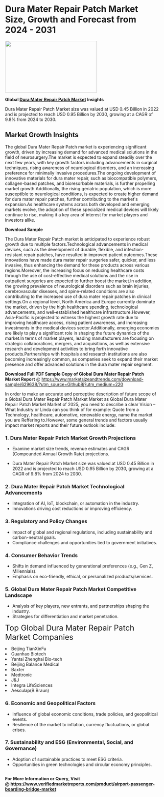 <H1>Dura Mater Repair Patch Market Size, Growth and Forecast from 2024 - 2031</H1><img class="aligncenter size-medium wp-image-584254" src="https://thirdeyenews.in/wp-content/uploads/2024/09/Global-Market-Research-300x168.jpeg" alt="" width="300" height="168" /><p><strong>Global&nbsp;<a href="https://www.marketsizeandtrends.com/download-sample/629638/?utm_source=Github8j?utm_medium=220">Dura Mater Repair Patch Market</a> Insights</strong></p><p>Dura Mater Repair Patch Market size was valued at USD 0.45 Billion in 2022 and is projected to reach USD 0.95 Billion by 2030, growing at a CAGR of 9.8% from 2024 to 2030.</p><p><h2>Market Growth Insights</h2> <p>The global Dura Mater Repair Patch market is experiencing significant growth, driven by increasing demand for advanced medical solutions in the field of neurosurgery.The market is expected to expand steadily over the next few years, with key growth factors including advancements in surgical techniques, rising awareness of neurological disorders, and an increasing preference for minimally invasive procedures.The ongoing development of innovative materials for dura mater repair, such as biocompatible polymers, collagen-based patches, and bioresorbable materials, is further propelling market growth.Additionally, the rising geriatric population, which is more susceptible to neurological conditions, is expected to create higher demand for dura mater repair patches, further contributing to the market's expansion.As healthcare systems across both developed and emerging markets evolve, the adoption of these specialized medical devices will likely continue to rise, making it a key area of interest for market players and investors alike.</p> <p><strong>Download Sample</strong></p> <p>The Dura Mater Repair Patch market is anticipated to experience robust growth due to multiple factors.Technological advancements in medical devices, such as the development of durable, flexible, and infection-resistant repair patches, have resulted in improved patient outcomes.These innovations have made dura mater repair surgeries safer, quicker, and less invasive, thus enhancing the demand for these products across various regions.Moreover, the increasing focus on reducing healthcare costs through the use of cost-effective medical solutions and the rise in outpatient surgeries are expected to further boost the market.In addition, the growing prevalence of neurological disorders such as brain injuries, cerebrovascular diseases, and spine-related conditions are also contributing to the increased use of dura mater repair patches in clinical settings.On a regional level, North America and Europe currently dominate the market, driven by the high healthcare spending, technological advancements, and well-established healthcare infrastructure.However, Asia-Pacific is projected to witness the highest growth rate due to improving healthcare access, rising patient awareness, and increasing investments in the medical devices sector.Additionally, emerging economies are likely to play a significant role in shaping the future dynamics of the market.In terms of market players, leading manufacturers are focusing on strategic collaborations, mergers, and acquisitions, as well as extensive research and development activities to bring forth innovative products.Partnerships with hospitals and research institutions are also becoming increasingly common, as companies seek to expand their market presence and offer advanced solutions in the dura mater repair segment.</p> <p><span class=""><strong>Download Full PDF Sample Copy of Global Dura Mater Repair Patch Market Report</strong> @ <a href="https://www.marketsizeandtrends.com/download-sample/629638/?utm_source=Github8j?utm_medium=220" target="_blank">https://www.marketsizeandtrends.com/download-sample/629638/?utm_source=Github8j?utm_medium=220</a></span></p><p>In order to make an accurate and perceptive description of future scope of a Global&nbsp;Dura Mater Repair Patch Market Market as Global&nbsp;Dura Mater Repair Patch Market Market of 2025, you need to describe a clear Vision &ndash; What Industry or Linda can you think of for example: Quote from a Technology, healthcare, automotive, renewable energy, name the market you are Reffering to.However, some general trends and factors usually impact market reports and their future outlook include:</p><h3>1.&nbsp;<strong>Dura Mater Repair Patch Market Growth Projections</strong></h3><ul><li>Examine market size trends, revenue estimates and CAGR (Compounded Annual Growth Rate) projections.</li><li><p>Dura Mater Repair Patch Market size was valued at USD 0.45 Billion in 2022 and is projected to reach USD 0.95 Billion by 2030, growing at a CAGR of 9.8% from 2024 to 2030.</p></li></ul><h3>2.&nbsp;<strong>Dura Mater Repair Patch Market Technological Advancements</strong></h3><ul><li>Integration of AI, IoT, blockchain, or automation in the industry.</li><li>Innovations driving cost reductions or improving efficiency.</li></ul><h3>3.&nbsp;<strong>Regulatory and Policy Changes</strong></h3><ul><li>Impact of global and regional regulations, including sustainability and carbon-neutral goals.</li><li>Compliance challenges and opportunities tied to government initiatives.</li></ul><h3>4.&nbsp;<strong>Consumer Behavior Trends</strong></h3><ul><li>Shifts in demand influenced by generational preferences (e.g., Gen Z, Millennials).</li><li>Emphasis on eco-friendly, ethical, or personalized products/services.</li></ul><h3>5.&nbsp;<strong>Global Dura Mater Repair Patch Market Competitive Landscape</strong></h3><ul><li>Analysis of key players, new entrants, and partnerships shaping the industry.</li><li>Strategies for differentiation and market penetration.</li></ul><p data-pm-slice="1 1 []"><span style="color: inherit; font-family: inherit; font-size: 25px;">Top Global Dura Mater Repair Patch Market Companies</span></p><div class="" data-test-id=""><p><li>Beijing TianXinFu</li><li> Guanhao Biotech</li><li> Yantai Zhenghai Bio-tech</li><li> Beijing Balance Medical</li><li> Baxter</li><li> Medtronic</li><li> J&J</li><li> Integra LifeSciences</li><li> Aesculap(B.Braun)</li></p></div><h3>6.&nbsp;<strong>Economic and Geopolitical Factors</strong></h3><ul><li>Influence of global economic conditions, trade policies, and geopolitical events.</li><li>Resilience of the market to inflation, currency fluctuations, or global crises.</li></ul><h3>7.&nbsp;<strong>Sustainability and ESG (Environmental, Social, and Governance)</strong></h3><ul><li>Adoption of sustainable practices to meet ESG criteria.</li><li>Opportunities in green technologies and circular economy principles.</li></ul><h2><strong style="font-size: 14px;">For More Information or Query, Visit @&nbsp;</strong><a style="background-color: #ffffff; font-size: 14px;" href="https://www.marketsizeandtrends.com/report/dura-mater-repair-patch-market/" target="_blank">https://www.verifiedmarketreports.com/product/airport-passenger-boarding-bridge-market</a></h2>
